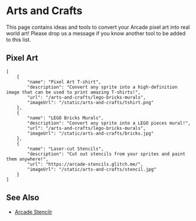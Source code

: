 # Arts and Crafts

This page contains ideas and tools to convert your Arcade pixel art
into real world art! Please drop us a message if you know another tool to be added to this list.

## Pixel Art

```codecard
[
    {
        "name": "Pixel Art T-shirt",
        "description": "Convert any sprite into a high-definition image that can be used to print amazing T-shirts!",
        "url": "/arts-and-crafts/lego-bricks-murals",
        "imageUrl": "/static/arts-and-crafts/tshirt.png"
    },
    {
        "name": "LEGO Bricks Murals",
        "description": "Convert any sprite into a LEGO pieces mural!",
        "url": "/arts-and-crafts/lego-bricks-murals",
        "imageUrl": "/static/arts-and-crafts/bricks.jpg"
    },
    {
        "name": "Laser-cut Stencils",
        "description": "Cut out stencils from your sprites and paint them anywhere!",
        "url": "https://arcade-stencils.glitch.me/",
        "imageUrl": "/static/arts-and-crafts/stencil.jpg"
    }
]
```


## See Also

* [Arcade Stencilr](https://arcade-stencils.glitch.me/)